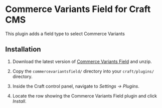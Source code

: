 # Commerce Variants Field for Craft CMS

This plugin adds a field type to select Commerce Variants

## Installation

1. Download the latest version of [Commerce Variants Field](https://github.com/verbb/commerce-variants-field/archive/master.zip) and unzip.

2. Copy the `commercevariantsfield/` directory into your `craft/plugins/` directory.

3. Inside the Craft control panel, navigate to _Settings → Plugins_.

4. Locate the row showing the Commerce Variants Field plugin and click _Install_.